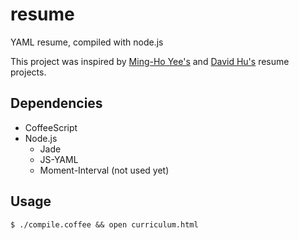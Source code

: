 resume
======

YAML resume, compiled with node.js

This project was inspired by [Ming-Ho Yee's](https://github.com/mhyee/resume) and [David Hu's](https://github.com/divad12/resume) resume projects.

Dependencies
------------

* CoffeeScript
* Node.js
	* Jade
	* JS-YAML
	* Moment-Interval (not used yet)

Usage
-----

	$ ./compile.coffee && open curriculum.html
